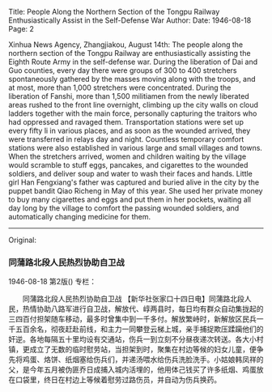 Title: People Along the Northern Section of the Tongpu Railway Enthusiastically Assist in the Self-Defense War
Author:
Date: 1946-08-18
Page: 2

Xinhua News Agency, Zhangjiakou, August 14th: The people along the northern section of the Tongpu Railway are enthusiastically assisting the Eighth Route Army in the self-defense war. During the liberation of Dai and Guo counties, every day there were groups of 300 to 400 stretchers spontaneously gathered by the masses moving along with the troops, and at most, more than 1,000 stretchers were concentrated. During the liberation of Fanshi, more than 1,500 militiamen from the newly liberated areas rushed to the front line overnight, climbing up the city walls on cloud ladders together with the main force, personally capturing the traitors who had oppressed and ravaged them. Transportation stations were set up every fifty li in various places, and as soon as the wounded arrived, they were transferred in relays day and night. Countless temporary comfort stations were also established in various large and small villages and towns. When the stretchers arrived, women and children waiting by the village would scramble to stuff eggs, pancakes, and cigarettes to the wounded soldiers, and deliver soup and water to wash their faces and hands. Little girl Han Fengxiang's father was captured and buried alive in the city by the puppet bandit Qiao Richeng in May of this year. She used her private money to buy many cigarettes and eggs and put them in her pockets, waiting all day long by the village to comfort the passing wounded soldiers, and automatically changing medicine for them.



<hr /> 

Original: 


### 同蒲路北段人民热烈协助自卫战

1946-08-18
第2版()
专栏：

　　同蒲路北段人民热烈协助自卫战
    【新华社张家口十四日电】同蒲路北段人民，热情协助八路军进行自卫战，解放代、崞两县时，每日均有群众自动集拢起的三四百付担架随车移动，最多时曾集中到一千多付。解放繁峙时，新解放区民兵一千五百余名，彻夜赶赴前线，和主力一同攀登云梯上城，亲手捕捉欺压蹂躏他们的奸逆。各地每隔五十里均设有交通站，伤兵一到立刻不分昼夜递次转送。各大小村镇，更成立了无数的临时慰劳站，当担架到时，聚集在村边等候的妇女儿童，便争先将鸡蛋、烙饼、纸烟塞给伤兵们，并递汤喂水给伤兵洗脸洗手。小姑娘韩凤祥的父，是今年五月被伪匪乔日成捕入城内活埋的，他用体己钱买了许多纸烟、鸡蛋放在口袋里，终日在村边上等候着慰劳过路伤员，并自动为伤兵换药。
